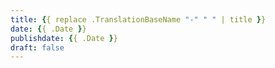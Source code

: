 ```yaml
---
title: {{ replace .TranslationBaseName "-" " " | title }}
date: {{ .Date }}
publishdate: {{ .Date }}
draft: false
---
```


